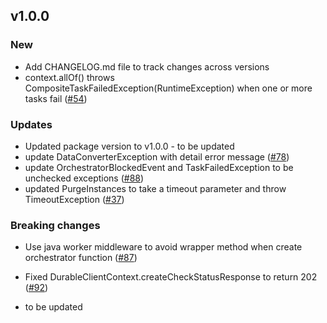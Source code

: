 ## v1.0.0

### New

* Add CHANGELOG.md file to track changes across versions
* context.allOf() throws CompositeTaskFailedException(RuntimeException) when one or more tasks fail ([#54](https://github.com/microsoft/durabletask-java/issues/54))


### Updates

* Updated package version to v1.0.0 - to be updated
* update DataConverterException with detail error message ([#78](https://github.com/microsoft/durabletask-java/issues/78))
* update OrchestratorBlockedEvent and TaskFailedException to be unchecked exceptions ([#88](https://github.com/microsoft/durabletask-java/issues/88))
* updated PurgeInstances to take a timeout parameter and throw TimeoutException ([#37](https://github.com/microsoft/durabletask-java/issues/37))

### Breaking changes

* Use java worker middleware to avoid wrapper method when create orchestrator function ([#87](https://github.com/microsoft/durabletask-java/pull/87))
* Fixed DurableClientContext.createCheckStatusResponse to return 202 ([#92](https://github.com/microsoft/durabletask-java/pull/92))

* to be updated